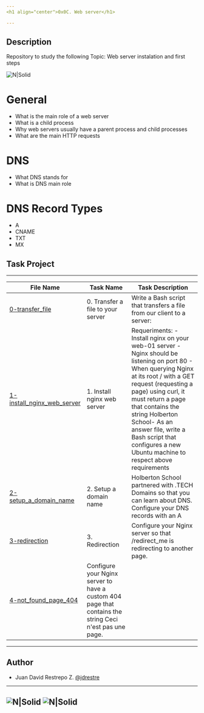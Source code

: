 ```yaml
---
<h1 align="center">0x0C. Web server</h1>

---
```


## Description
Repository to study the following Topic: Web server instalation and first steps

![N|Solid](https://s3.amazonaws.com/intranet-projects-files/holbertonschool-sysadmin_devops/266/8Gu52Qv.png)

# General
- What is the main role of a web server
- What is a child process
- Why web servers usually have a parent process and child processes
- What are the main HTTP requests
# DNS
- What DNS stands for
- What is DNS main role
# DNS Record Types
- A
- CNAME
- TXT
- MX

## Task Project
---
File Name|Task Name|Task Description
---|---|---
[0-transfer_file](https://github.com/jdrestre/holberton-system_engineering-devops/blob/master/0x0C-web_server/0-transfer_file)|0. Transfer a file to your server|Write a Bash script that transfers a file from our client to a server:
[1-install_nginx_web_server](https://github.com/jdrestre/holberton-system_engineering-devops/blob/master/0x0C-web_server/1-install_nginx_web_server)|1. Install nginx web server|Requeriments: - Install nginx on your web-01 server - Nginx should be listening on port 80 - When querying Nginx at its root / with a GET request (requesting a page) using curl, it must return a page that contains the string Holberton School- As an answer file, write a Bash script that configures a new Ubuntu machine to respect above requirements
[2-setup_a_domain_name](https://github.com/jdrestre/holberton-system_engineering-devops/blob/master/0x0C-web_server/2-setup_a_domain_name)|2. Setup a domain name|Holberton School partnered with .TECH Domains so that you can learn about DNS. Configure your DNS records with an A
[3-redirection](https://github.com/jdrestre/holberton-system_engineering-devops/blob/master/0x0C-web_server/3-redirection)|3. Redirection|Configure your Nginx server so that /redirect_me is redirecting to another page.
[4-not_found_page_404](https://github.com/jdrestre/holberton-system_engineering-devops/blob/master/0x0C-web_server/4-not_found_page_404)|Configure your Nginx server to have a custom 404 page that contains the string Ceci n'est pas une page.


---
## Author

- Juan David Restrepo Z. [@jdrestre](https://twitter.com/jdrestre)

---
![N|Solid](https://www.holbertonschool.com/holberton-logo.png) ![N|Solid](https://intranet.hbtn.io/assets/holberton-logo-coral-27055cb2f875eb10bf3b3942e52a24581bc0667695bdc856d4f08b469b678000.png)
---

